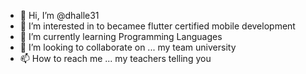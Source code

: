 - 👋 Hi, I’m @dhalle31
- 👀 I’m interested in to becamee flutter certified mobile development
- 🌱 I’m currently learning Programming Languages
- 💞️ I’m looking to collaborate on ... my team university
- 📫 How to reach me ... my teachers telling you

<!---
dhalle31/dhalle31 is a ✨ special ✨ repository because its `README.md` (this file) appears on your GitHub profile.
You can click the Preview link to take a look at your changes.
--->
